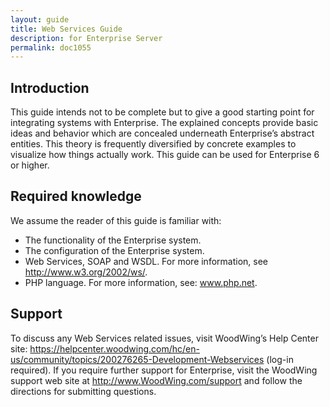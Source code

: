 ```yaml
---
layout: guide
title: Web Services Guide
description: for Enterprise Server
permalink: doc1055
---
```

## Introduction
This guide intends not to be complete but to give a good starting point for integrating systems with Enterprise. 
The explained concepts provide basic ideas and behavior which are concealed underneath Enterprise’s abstract entities. 
This theory is frequently diversified by concrete examples to visualize how things actually work.
This guide can be used for Enterprise 6 or higher. 

## Required knowledge
We assume the reader of this guide is familiar with:
* The functionality of the Enterprise system. 
* The configuration of the Enterprise system.
* Web Services, SOAP and WSDL. For more information, see http://www.w3.org/2002/ws/.
* PHP language. For more information, see: www.php.net.

## Support
To discuss any Web Services related issues, visit WoodWing’s Help Center site: https://helpcenter.woodwing.com/hc/en-us/community/topics/200276265-Development-Webservices (log-in required). 
If you require further support for Enterprise, visit the WoodWing support web site at http://www.WoodWing.com/support and follow the directions for submitting questions.
